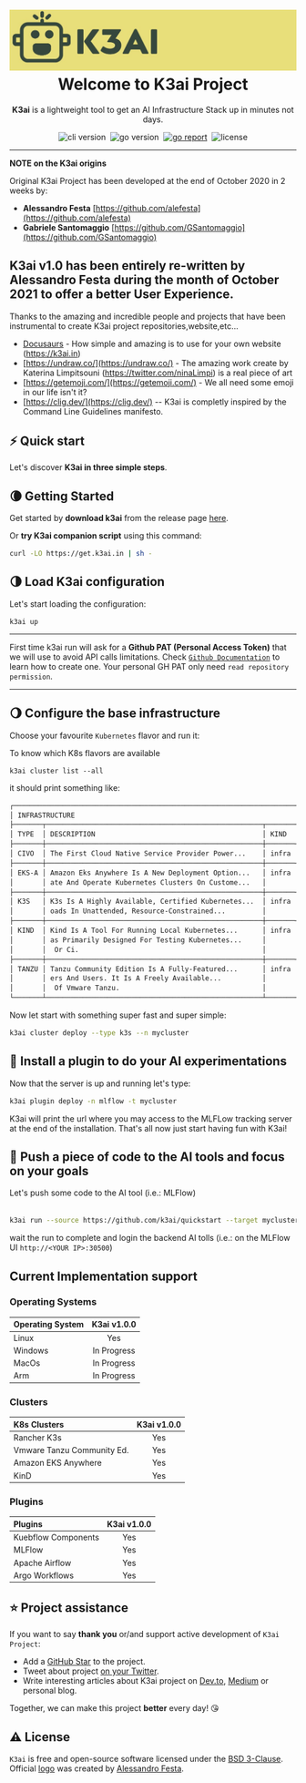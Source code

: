 <h1 align="center">
  <img src="https://raw.githubusercontent.com/k3ai/k3ai.github.io/main/static/img/logo-banner.jpg"/><br/>
  Welcome to K3ai Project
</h1>
<p align="center"><b>K3ai</b> is a lightweight tool to get an AI Infrastructure Stack up in minutes not days.</p>

<p align="center">
<img src="https://img.shields.io/badge/version-v1.0-blue?style=for-the-badge&logo=none" alt="cli version" /></a>&nbsp;
<img src="https://img.shields.io/badge/Go-1.14+-00ADD8?style=for-the-badge&logo=go" alt="go version" /></a>&nbsp;
<a href="https://goreportcard.com/report/github.com/k3ai/k3ai" target="_blank"><img src="https://img.shields.io/badge/Go_report-A+-success?style=for-the-badge&logo=none" alt="go report" /></a>&nbsp;
<img src="https://img.shields.io/github/license/k3ai/k3ai?style=for-the-badge" alt="license" /></p>

---
**NOTE on the K3ai origins**

Original K3ai Project has been developed at the end of October 2020 in 2 weeks by:

- **Alessandro Festa** [https://github.com/alefesta](https://github.com/alefesta)
- **Gabriele Santomaggio** [https://github.com/GSantomaggio](https://github.com/GSantomaggio)

K3ai v1.0 has been entirely re-written by **Alessandro Festa** during the month of October 2021 to
offer a better User Experience.
---

Thanks to the amazing and incredible people and projects that have been instrumental to create K3ai project repositories,website,etc...

- [Docusaurs](https://docusaurus.io/) - How simple and amazing is to use for your own website (https://k3ai.in)
- [https://undraw.co/](https://undraw.co/) - The amazing work create by Katerina Limpitsouni (https://twitter.com/ninaLimpi) is a real piece of art
- [https://getemoji.com/](https://getemoji.com/) - We all need some emoji in our life isn't it?
- [https://clig.dev/](https://clig.dev/) -- K3ai is completly inspired by the Command Line Guidelines manifesto.


## ⚡️ Quick start

Let's discover **K3ai in three simple steps**.

## 🌘 Getting Started

Get started by **download k3ai** from the release page [here](https://github.com/k3ai/releases).

Or **try K3ai companion script** using this command:

```bash
curl -LO https://get.k3ai.in | sh -
```

## 🌗 Load K3ai configuration

Let's start loading the configuration:

```shell
k3ai up
```

---

First time k3ai run will ask for a **Github PAT (Personal Access Token)** that we will use to avoid API calls limitations.  Check [`Github Documentation`](#) to learn how to create one. Your personal GH PAT only need `read repository permission`.

---

## 🌖 Configure the base infrastructure

Choose your favourite `Kubernetes` flavor and run it:

To know which K8s flavors are available

```shell
k3ai cluster list --all
```

it should print something like:

```markdown
┌─────────────────────────────────────────────────────────────────────────────────────────────────────────┐
│ INFRASTRUCTURE                                                                                          │
├───────┬─────────────────────────────────────────────────────┬───────┬────────┬─────────┬────────────────┤
│ TYPE  │ DESCRIPTION                                         │ KIND  │ TAG    │ VERSION │ STATUS         │
├───────┼─────────────────────────────────────────────────────┼───────┼────────┼─────────┼────────────────┤
│ CIVO  │ The First Cloud Native Service Provider Power...    │ infra │ cloud  │ latest  │ Available      │
├───────┼─────────────────────────────────────────────────────┼───────┼────────┼─────────┼────────────────┤
│ EKS-A │ Amazon Eks Anywhere Is A New Deployment Option...   │ infra │ hybrid │ v0.5.0  │ Available      │
│       │ ate And Operate Kubernetes Clusters On Custome...   │       │        │         │                │
├───────┼─────────────────────────────────────────────────────┼───────┼────────┼─────────┼────────────────┤
│ K3S   │ K3s Is A Highly Available, Certified Kubernetes...  │ infra │ local  │ latest  │ Available      │
│       │ oads In Unattended, Resource-Constrained...         │       │        │         │                │
├───────┼─────────────────────────────────────────────────────┼───────┼────────┼─────────┼────────────────┤
│ KIND  │ Kind Is A Tool For Running Local Kubernetes...      │ infra │ local  │ v0.11.2 │ Available      │
│       │ as Primarily Designed For Testing Kubernetes...     │       │        │         │                │
│       │  Or Ci.                                             │       │        │         │                │
├───────┼─────────────────────────────────────────────────────┼───────┼────────┼─────────┼────────────────┤
│ TANZU │ Tanzu Community Edition Is A Fully-Featured...      │ infra │ hybrid │ latest  │ In Development │
│       │ ers And Users. It Is A Freely Available...          │       │        │         │                │
│       │  Of Vmware Tanzu.                                   │       │        │         │                │
└───────┴─────────────────────────────────────────────────────┴───────┴────────┴─────────┴────────────────┘
```

Now let start with something super fast and super simple:

<!-- ```bash
k3ai [COMMAND] [ACTION] [CHOICE] [SUB-CHOICE]
```
where:

- **K3AI [COMMAND]** : I want to do something with a `cluster` or a `plugin`
- **[ACTION]** : I want to deploy a `cluster` or a `plugin`
- **[CHOICE]** I want a specific type of a `cluster`. This could be shortened into `-t`
- **[SUB- CHOICE]** I want to identify later the `cluster` with this name. This could be shortened into `-n`
So in our case will be: -->

```bash
k3ai cluster deploy --type k3s --n mycluster
```

## 🌝 Install a plugin to do your AI experimentations

Now that the server is up and running let's type:

```bash
k3ai plugin deploy -n mlflow -t mycluster
```

K3ai will print the url where you may access to the MLFLow tracking server at the end of the installation.
That's all now just start having fun with K3ai!

## 🌈 Push a piece of code to the AI tools and focus on your goals

Let's push some code to the AI tool (i.e.: MLFlow)

```bash

k3ai run --source https://github.com/k3ai/quickstart --target mycluster --backend mlflow

```

wait the run to complete and login the backend AI tolls (i.e.: on the MLFlow UI `http://<YOUR IP>:30500`)

## Current Implementation support

### Operating Systems

| Operating System | K3ai v1.0.0 |
|:---|:---:|
|    Linux     |    Yes          |
|    Windows   |    In Progress  |
|    MacOs     |    In Progress  |
|    Arm       |    In Progress  |

### Clusters

| K8s Clusters | K3ai v1.0.0 |
|:---|:---:|
| Rancher K3s|Yes|
|Vmware Tanzu Community Ed.|Yes|
|Amazon EKS Anywhere|Yes|
|KinD|Yes|

### Plugins

| Plugins | K3ai v1.0.0 |
|:---|:---:|
|Kuebflow Components| Yes|
| MLFlow| Yes|
|Apache Airflow |Yes|
|Argo Workflows| Yes|


## ⭐️ Project assistance

If you want to say **thank you** or/and support active development of `K3ai Project`:

- Add a [GitHub Star](https://github.com/k3ai/k3ai) to the project.
- Tweet about project [on your Twitter](https://twitter.com/intent/tweet?text=%E2%9C%A8%20An%20AI%20stack%20including%20%23kubernetes%20and%20popular%20tools%20like%20%23kubeflow%20%23mlflow%20%23airflow.%20%20Deploy%20your%20AI%20projects%20in%20seconds%20in%20one%20command.%20Focus%20on%20writing%20code%20and%20thinking%20of%20business%20logic.K3ai%20will%20take%20care%20of%20the%20rest.%0A%0Ahttps%3A%2F%2Fgithub.com%2Fk3ai%2Fk3ai).
- Write interesting articles about K3ai project on [Dev.to](https://dev.to/), [Medium](https://medium.com/) or personal blog.

Together, we can make this project **better** every day! 😘

## ⚠️ License

`K3ai` is free and open-source software licensed under the [BSD 3-Clause](https://github.com/k3ai/k3ai/blob/master/LICENSE). Official [logo](https://raw.githubusercontent.com/k3ai/k3ai.github.io/main/static/img/logo.jpg) was created by [Alessandro Festa](https://github.com/alefesta/).
